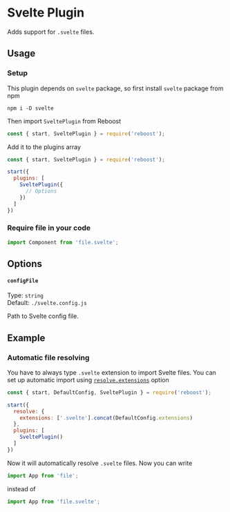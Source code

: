 # Svelte Plugin
Adds support for `.svelte` files.

## Usage
### Setup
This plugin depends on `svelte` package, so first install `svelte` package from npm
```shell
npm i -D svelte
```
Then import `SveltePlugin` from Reboost
```js
const { start, SveltePlugin } = require('reboost');
```
Add it to the plugins array
```js
const { start, SveltePlugin } = require('reboost');

start({
  plugins: [
    SveltePlugin({
      // Options
    })
  ]
})
```
### Require file in your code
```js
import Component from 'file.svelte';
```

## Options
#### `configFile`
Type: `string`\
Default: `./svelte.config.js`

Path to Svelte config file.

## Example
### Automatic file resolving
You have to always type `.svelte` extension to import Svelte
files. You can set up automatic import using
[`resolve.extensions`](../configurations.md#resolveextensions) option

```js
const { start, DefaultConfig, SveltePlugin } = require('reboost');

start({
  resolve: {
    extensions: ['.svelte'].concat(DefaultConfig.extensions)
  },
  plugins: [
    SveltePlugin()
  ]
})
```

Now it will automatically resolve `.svelte` files.
Now you can write
```js
import App from 'file';
```
instead of
```js
import App from 'file.svelte';
```
